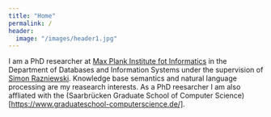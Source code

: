 ```yaml
---
title: "Home"
permalink: /
header:
  image: "/images/header1.jpg"
---
```


I am a PhD researcher at [Max Plank Institute fot Informatics](https://www.mpi-inf.mpg.de) in the Department of Databases and Information Systems under the supervision of [Simon Razniewski](http://people.mpi-inf.mpg.de/~srazniew/). Knowledge base semantics and natural language processing are my reasearch interests. As a PhD reesarcher I am also affliated with the (Saarbrücken Graduate School of Computer Science)[https://www.graduateschool-computerscience.de/].